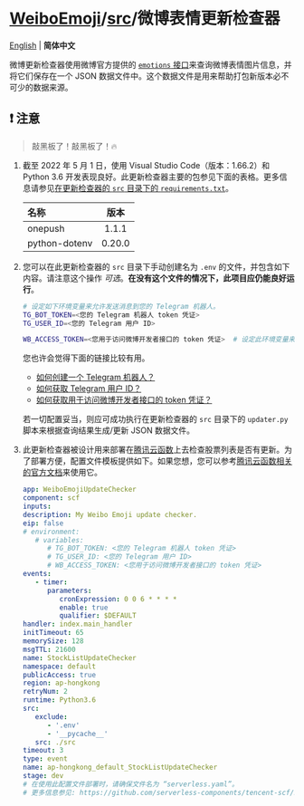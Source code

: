 # [WeiboEmoji](../../..)/[src](../)/微博表情更新检查器

[English](./README.md) | **简体中文**

微博更新检查器使用微博官方提供的 [`emotions` 接口](https://open.weibo.com/wiki/2/emotions)来查询微博表情图片信息，并将它们保存在一个 JSON 数据文件中。这个数据文件是用来帮助打包新版本必不可少的数据来源。

## ❗ 注意

> 敲黑板了！敲黑板了！🔥

1. 截至 2022 年 5 月 1 日，使用 Visual Studio Code（版本：1.66.2）和 Python 3.6 开发表现良好。此更新检查器主要的包参见下面的表格。更多信息请参见[在更新检查器的 `src` 目录下的 `requirements.txt`](./src/requirements.txt)。

   | 名称          |  版本  |
   | :------------ | :----: |
   | onepush       | 1.1.1  |
   | python-dotenv | 0.20.0 |

2. 您可以在此更新检查器的 `src` 目录下手动创建名为 `.env` 的文件，并包含如下内容。请注意这个操作 _可选_。**在没有这个文件的情况下，此项目应仍能良好运行**。

   ```sh
   # 设定如下环境变量来允许发送消息到您的 Telegram 机器人。
   TG_BOT_TOKEN=<您的 Telegram 机器人 token 凭证>
   TG_USER_ID=<您的 Telegram 用户 ID>

   WB_ACCESS_TOKEN=<您用于访问微博开发者接口的 token 凭证>  # 设定此环境变量来允许通过微博的接口查询数据。
   ```

   您也许会觉得下面的链接比较有用。

   - [如何创建一个 Telegram 机器人？](https://core.telegram.org/bots#3-how-do-i-create-a-bot)
   - [如何获取 Telegram 用户 ID？](https://bigone.zendesk.com/hc/en-us/articles/360008014894-How-to-get-the-Telegram-user-ID-)
   - [如何获取用于访问微博开发者接口的 token 凭证？](https://open.weibo.com/wiki/%E6%8E%88%E6%9D%83%E6%9C%BA%E5%88%B6)

   若一切配置妥当，则应可成功执行在更新检查器的 `src` 目录下的 `updater.py` 脚本来根据查询结果生成/更新 JSON 数据文件。

3. 此更新检查器被设计用来部署在[腾讯云函数](https://cloud.tencent.com/product/scf)上去检查股票列表是否有更新。为了部署方便，配置文件模板提供如下。如果您想，您可以参考[腾讯云函数相关的官方文档](https://cloud.tencent.com/document/product/583/44751)来使用它。

   ```YAML
   app: WeiboEmojiUpdateChecker
   component: scf
   inputs:
   description: My Weibo Emoji update checker.
   eip: false
   # environment:
      # variables:
         # TG_BOT_TOKEN: <您的 Telegram 机器人 token 凭证>
         # TG_USER_ID: <您的 Telegram 用户 ID>
         # WB_ACCESS_TOKEN: <您用于访问微博开发者接口的 token 凭证>
   events:
      - timer:
         parameters:
            cronExpression: 0 0 6 * * * *
            enable: true
            qualifier: $DEFAULT
   handler: index.main_handler
   initTimeout: 65
   memorySize: 128
   msgTTL: 21600
   name: StockListUpdateChecker
   namespace: default
   publicAccess: true
   region: ap-hongkong
   retryNum: 2
   runtime: Python3.6
   src:
      exclude:
         - '.env'
         - '__pycache__'
      src: ./src
   timeout: 3
   type: event
   name: ap-hongkong_default_StockListUpdateChecker
   stage: dev
   # 在使用此配置文件部署时，请确保文件名为 “serverless.yaml”。
   # 更多信息参见: https://github.com/serverless-components/tencent-scf/blob/master/docs/configure.md
   ```
